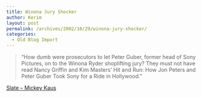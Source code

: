 ```yaml
---
title: Winona Jury Shocker
author: Kerim
layout: post
permalink: /archives/2002/10/29/winona-jury-shocker/
categories:
  - Old Blog Import
---
```


>   &#8220;How dumb were prosecutors to let Peter Guber, former head of Sony Pictures, on to the Winona Ryder shoplifting jury? They must not have read Nancy Griffin and Kim Masters&#8217; Hit and Run: How Jon Peters and Peter Guber Took Sony for a Ride in Hollywood.&#8221;


<a href="http://slate.msn.com/?id=2072846" onclick="_gaq.push(['_trackEvent', 'outbound-article', 'http://slate.msn.com/?id=2072846', 'Slate &#8211; Mickey Kaus']);" >Slate &#8211; Mickey Kaus</a>

